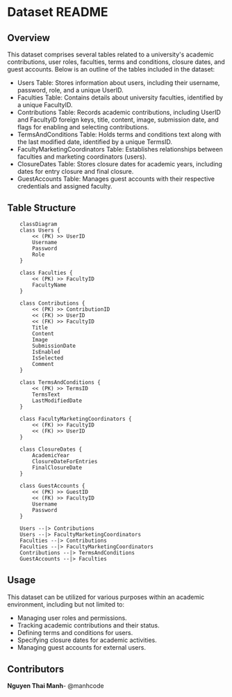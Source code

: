 # Dataset README

## Overview

This dataset comprises several tables related to a university's academic contributions, user roles, faculties, terms and conditions, closure dates, and guest accounts. Below is an outline of the tables included in the dataset:

- Users Table: Stores information about users, including their username, password, role, and a unique UserID.
- Faculties Table: Contains details about university faculties, identified by a unique FacultyID.
- Contributions Table: Records academic contributions, including UserID and FacultyID foreign keys, title, content, image, submission date, and flags for enabling and selecting contributions.
- TermsAndConditions Table: Holds terms and conditions text along with the last modified date, identified by a unique TermsID.
- FacultyMarketingCoordinators Table: Establishes relationships between faculties and marketing coordinators (users).
- ClosureDates Table: Stores closure dates for academic years, including dates for entry closure and final closure.
- GuestAccounts Table: Manages guest accounts with their respective credentials and assigned faculty.

## Table Structure

```mermaid
    classDiagram
    class Users {
        << (PK) >> UserID
        Username
        Password
        Role
    }

    class Faculties {
        << (PK) >> FacultyID
        FacultyName
    }

    class Contributions {
        << (PK) >> ContributionID
        << (FK) >> UserID
        << (FK) >> FacultyID
        Title
        Content
        Image
        SubmissionDate
        IsEnabled
        IsSelected
        Comment
    }

    class TermsAndConditions {
        << (PK) >> TermsID
        TermsText
        LastModifiedDate
    }

    class FacultyMarketingCoordinators {
        << (FK) >> FacultyID
        << (FK) >> UserID
    }

    class ClosureDates {
        AcademicYear
        ClosureDateForEntries
        FinalClosureDate
    }

    class GuestAccounts {
        << (PK) >> GuestID
        << (FK) >> FacultyID
        Username
        Password
    }

    Users --|> Contributions
    Users --|> FacultyMarketingCoordinators
    Faculties --|> Contributions
    Faculties --|> FacultyMarketingCoordinators
    Contributions --|> TermsAndConditions
    GuestAccounts --|> Faculties
```

## Usage

This dataset can be utilized for various purposes within an academic environment, including but not limited to:

- Managing user roles and permissions.
- Tracking academic contributions and their status.
- Defining terms and conditions for users.
- Specifying closure dates for academic activities.
- Managing guest accounts for external users.

## Contributors

**Nguyen Thai Manh**- @manhcode
